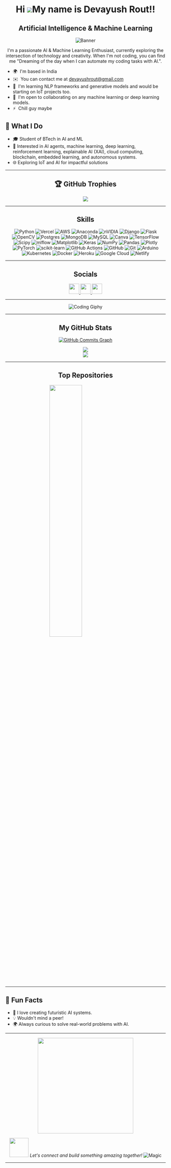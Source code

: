 <div align="center">

Hi ![](https://user-images.githubusercontent.com/18350557/176309783-0785949b-9127-417c-8b55-ab5a4333674e.gif)My name is Devayush Rout!!
=====================================================================================================================================

Artificial Intelligence & Machine Learning
------------------------------------------
![Banner](https://media2.giphy.com/media/v1.Y2lkPTc5MGI3NjExa2Rnc3EwZDZ4ajNmN3p4ZmJlcjcxdzB2OWQxc3NmMGRwZTljb2E0eiZlcD12MV9pbnRlcm5hbF9naWZfYnlfaWQmY3Q9Zw/6XX4V0O8a0xdS/giphy.gif)

I'm a passionate AI & Machine Learning Enthusiast, currently exploring the intersection of technology and creativity. When I'm not coding, you can find me "Dreaming of the day when I can automate my coding tasks with Al.".


</div>

* 🌍  I'm based in India
* ✉️  You can contact me at [devayushrout@gmail.com](mailto:devayushrout@gmail.com)
* 🧠  I'm learning NLP frameworks and generative models and would be starting on IoT projects too.
* 🤝  I'm open to collaborating on any machine learning or deep learning models.
* ⚡  Chill guy maybe

## 🌟 **What I Do**
- 🎓 Student of BTech in AI and ML
- 🧠 Interested in AI agents, machine learning, deep learning, reinforcement learning, explainable AI (XAI), cloud computing, blockchain, embedded learning, and autonomous systems.
- 🌐 Exploring IoT and AI for impactful solutions

---
<div align="center">
  
## 🏆 GitHub Trophies
![](https://github-profile-trophy.vercel.app/?username=ayushcodes13&theme=radical&no-frame=false&no-bg=true&margin-w=4)

---

## Skills

![Python](https://img.shields.io/badge/python-3670A0?style=for-the-badge&logo=python&logoColor=ffdd54) ![Vercel](https://img.shields.io/badge/vercel-%23000000.svg?style=for-the-badge&logo=vercel&logoColor=white) ![AWS](https://img.shields.io/badge/AWS-%23FF9900.svg?style=for-the-badge&logo=amazon-aws&logoColor=white) ![Anaconda](https://img.shields.io/badge/Anaconda-%2344A833.svg?style=for-the-badge&logo=anaconda&logoColor=white) ![nVIDIA](https://img.shields.io/badge/cuda-000000.svg?style=for-the-badge&logo=nVIDIA&logoColor=green) ![Django](https://img.shields.io/badge/django-%23092E20.svg?style=for-the-badge&logo=django&logoColor=white) ![Flask](https://img.shields.io/badge/flask-%23000.svg?style=for-the-badge&logo=flask&logoColor=white) ![OpenCV](https://img.shields.io/badge/opencv-%23white.svg?style=for-the-badge&logo=opencv&logoColor=white) ![Postgres](https://img.shields.io/badge/postgres-%23316192.svg?style=for-the-badge&logo=postgresql&logoColor=white) ![MongoDB](https://img.shields.io/badge/MongoDB-%234ea94b.svg?style=for-the-badge&logo=mongodb&logoColor=white) ![MySQL](https://img.shields.io/badge/mysql-4479A1.svg?style=for-the-badge&logo=mysql&logoColor=white) ![Canva](https://img.shields.io/badge/Canva-%2300C4CC.svg?style=for-the-badge&logo=Canva&logoColor=white) ![TensorFlow](https://img.shields.io/badge/TensorFlow-%23FF6F00.svg?style=for-the-badge&logo=TensorFlow&logoColor=white) ![Scipy](https://img.shields.io/badge/SciPy-%230C55A5.svg?style=for-the-badge&logo=scipy&logoColor=%white) ![mlflow](https://img.shields.io/badge/mlflow-%23d9ead3.svg?style=for-the-badge&logo=numpy&logoColor=blue) ![Matplotlib](https://img.shields.io/badge/Matplotlib-%23ffffff.svg?style=for-the-badge&logo=Matplotlib&logoColor=black) ![Keras](https://img.shields.io/badge/Keras-%23D00000.svg?style=for-the-badge&logo=Keras&logoColor=white) ![NumPy](https://img.shields.io/badge/numpy-%23013243.svg?style=for-the-badge&logo=numpy&logoColor=white) ![Pandas](https://img.shields.io/badge/pandas-%23150458.svg?style=for-the-badge&logo=pandas&logoColor=white) ![Plotly](https://img.shields.io/badge/Plotly-%233F4F75.svg?style=for-the-badge&logo=plotly&logoColor=white) ![PyTorch](https://img.shields.io/badge/PyTorch-%23EE4C2C.svg?style=for-the-badge&logo=PyTorch&logoColor=white) ![scikit-learn](https://img.shields.io/badge/scikit--learn-%23F7931E.svg?style=for-the-badge&logo=scikit-learn&logoColor=white) ![GitHub Actions](https://img.shields.io/badge/github%20actions-%232671E5.svg?style=for-the-badge&logo=githubactions&logoColor=white) ![GitHub](https://img.shields.io/badge/github-%23121011.svg?style=for-the-badge&logo=github&logoColor=white) ![Git](https://img.shields.io/badge/git-%23F05033.svg?style=for-the-badge&logo=git&logoColor=white) ![Arduino](https://img.shields.io/badge/-Arduino-00979D?style=for-the-badge&logo=Arduino&logoColor=white) ![Kubernetes](https://img.shields.io/badge/kubernetes-%23326ce5.svg?style=for-the-badge&logo=kubernetes&logoColor=white) ![Docker](https://img.shields.io/badge/docker-%230db7ed.svg?style=for-the-badge&logo=docker&logoColor=white) ![Heroku](https://img.shields.io/badge/heroku-%23430098.svg?style=for-the-badge&logo=heroku&logoColor=white) ![Google Cloud](https://img.shields.io/badge/GoogleCloud-%234285F4.svg?style=for-the-badge&logo=google-cloud&logoColor=white) ![Netlify](https://img.shields.io/badge/netlify-%23000000.svg?style=for-the-badge&logo=netlify&logoColor=#00C7B7)

---

## Socials

<p align="center"> <a href="https://www.github.com/ayushcodes13" target="_blank" rel="noreferrer"> <picture> <source media="(prefers-color-scheme: dark)" srcset="https://raw.githubusercontent.com/danielcranney/readme-generator/main/public/icons/socials/github-dark.svg" /> <source media="(prefers-color-scheme: light)" srcset="https://raw.githubusercontent.com/danielcranney/readme-generator/main/public/icons/socials/github.svg" /> <img src="https://raw.githubusercontent.com/danielcranney/readme-generator/main/public/icons/socials/github.svg" width="32" height="32" /> </picture> </a> <a href="http://www.instagram.com/ayush.routttt" target="_blank" rel="noreferrer"> <picture> <source media="(prefers-color-scheme: dark)" srcset="https://raw.githubusercontent.com/danielcranney/readme-generator/main/public/icons/socials/instagram-dark.svg" /> <source media="(prefers-color-scheme: light)" srcset="https://raw.githubusercontent.com/danielcranney/readme-generator/main/public/icons/socials/instagram.svg" /> <img src="https://raw.githubusercontent.com/danielcranney/readme-generator/main/public/icons/socials/instagram.svg" width="32" height="32" /> </picture> </a> <a href="https://www.linkedin.com/in/devayush-rout" target="_blank" rel="noreferrer"> <picture> <source media="(prefers-color-scheme: dark)" srcset="https://raw.githubusercontent.com/danielcranney/readme-generator/main/public/icons/socials/linkedin-dark.svg" /> <source media="(prefers-color-scheme: light)" srcset="https://raw.githubusercontent.com/danielcranney/readme-generator/main/public/icons/socials/linkedin.svg" /> <img src="https://raw.githubusercontent.com/danielcranney/readme-generator/main/public/icons/socials/linkedin.svg" width="32" height="32" /> </picture> </a></p>

---
![Coding Giphy](https://media.giphy.com/media/LmNwrBhejkK9EFP504/giphy.gif)

---
## My GitHub Stats

<a href="http://www.github.com/ayushcodes13">
  <img src="https://github-readme-activity-graph.vercel.app/graph?username=ayushcodes13&bg_color=1c1917&color=ffffff&line=0891b2&point=ffffff&area_color=1c1917&area=true&hide_border=true&custom_title=GitHub%20Commits%20Graph" alt="GitHub Commits Graph" />
</a>

![](https://github-readme-streak-stats.herokuapp.com/?user=ayushcodes13&theme=dark&hide_border=false)<br/>
![](https://github-readme-stats.vercel.app/api/top-langs/?username=ayushcodes13&theme=dark&hide_border=false&include_all_commits=true&count_private=false&layout=compact)

---


## Top Repositories

<div width="50%" align="center"><a href="https://github.com/ayushcodes13/HYDRAN" align="left"><img align="center" width="45%" src="https://github-readme-stats.vercel.app/api/pin/?username=ayushcodes13&repo=HYDRAN&title_color=0891b2&text_color=ffffff&icon_color=0891b2&bg_color=1c1917&hide_border=true&locale=en" /></a></div><br /><br /><br /><br /><br /><br /><br />
</div>

---

## 🎉 **Fun Facts**
- 🚀 I love creating futuristic AI systems.
- 💡 Wouldn't mind a peer!
- 🌍 Always curious to solve real-world problems with AI.


--- 

<p align="center">
  <img src="https://media.giphy.com/media/3o7abKhOpu0NwenH3O/giphy.gif" width="300"/>
</p>
<div align="center">
  <img src="https://media.giphy.com/media/LnQjpWaON8nhr21vNW/giphy.gif" width="60"> <em>Let's connect and build something amazing together!</em>
  <img src="https://raw.githubusercontent.com/BrunnerLivio/brunnerlivio/master/images/marquee.svg" alt="Magic" />
</div>

---
